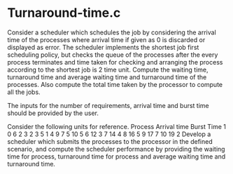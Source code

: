 # Turnaround-time.c
Consider a scheduler which schedules the job by considering the arrival time of the processes where arrival time if given as 0 is discarded or displayed as error. The scheduler implements the shortest job first scheduling policy, but checks the queue of the processes after the every process terminates and time taken for checking and arranging the process according to the shortest job is 2 time unit. Compute the waiting time, turnaround time and average waiting time and turnaround time of the processes. Also compute the total time taken by the processor to compute all the jobs.

The inputs for the number of requirements, arrival time and burst time should be provided by the user.

Consider the following units for reference.
Process    Arrival time    Burst Time
1   		 0   		 6
2    		3   		 2
3    		5   		 1
4    		9   		 7
5    		10   		 5
6    		12    		3
7   		 14   		 4
8    		16    		5
9    		17    		7
10    		19    		2
Develop a scheduler which submits the processes to the processor in the defined scenario, and compute the scheduler performance by providing the waiting time for process, turnaround time for process and average waiting time and turnaround time.
